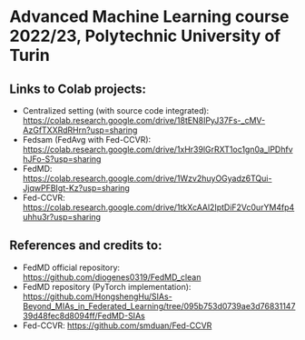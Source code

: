 # Advanced Machine Learning course 2022/23, Polytechnic University of Turin

## Links to Colab projects:
- Centralized setting (with source code integrated): https://colab.research.google.com/drive/18tEN8IPyJ37Fs-_cMV-AzGfTXXRdRHrn?usp=sharing
- Fedsam (FedAvg with Fed-CCVR): https://colab.research.google.com/drive/1xHr39lGrRXT1oc1gn0a_lPDhfvhJFo-S?usp=sharing
- FedMD: https://colab.research.google.com/drive/1Wzv2huyOGyadz6TQui-JjqwPFBIgt-Kz?usp=sharing
- Fed-CCVR: https://colab.research.google.com/drive/1tkXcAAl2IptDiF2Vc0urYM4fp4uhhu3r?usp=sharing

## References and credits to:
- FedMD official repository: https://github.com/diogenes0319/FedMD_clean
- FedMD repository (PyTorch implementation): https://github.com/HongshengHu/SIAs-Beyond_MIAs_in_Federated_Learning/tree/095b753d0739ae3d7683114739d48fec8d8094ff/FedMD-SIAs
- Fed-CCVR: https://github.com/smduan/Fed-CCVR